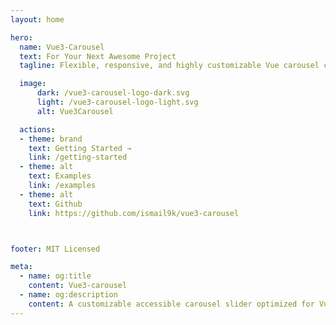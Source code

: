 ```yaml
---
layout: home

hero:
  name: Vue3-Carousel
  text: For Your Next Awesome Project
  tagline: Flexible, responsive, and highly customizable Vue carousel component to suit almost all your use cases

  image:
      dark: /vue3-carousel-logo-dark.svg
      light: /vue3-carousel-logo-light.svg
      alt: Vue3Carousel

  actions:
  - theme: brand
    text: Getting Started →
    link: /getting-started
  - theme: alt
    text: Examples
    link: /examples
  - theme: alt
    text: Github
    link: https://github.com/ismail9k/vue3-carousel



footer: MIT Licensed

meta:
  - name: og:title
    content: Vue3-carousel
  - name: og:description
    content: A customizable accessible carousel slider optimized for Vue 3
---
```


<Features />

<script setup>
import Features from './vue-components/Features.vue'
</script>